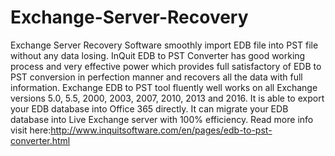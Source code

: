 # Exchange-Server-Recovery
Exchange Server Recovery Software smoothly import EDB file into PST file without any data losing.  InQuit EDB to PST Converter has good working process and very effective power which provides full satisfactory of EDB to PST conversion in perfection manner and recovers all the data with full information. Exchange EDB to PST tool fluently well works on all Exchange versions 5.0, 5.5, 2000, 2003, 2007, 2010, 2013 and 2016. It is able to export your EDB database into Office 365 directly. It can migrate your EDB database into Live Exchange server with 100% efficiency.
Read more info visit here:http://www.inquitsoftware.com/en/pages/edb-to-pst-converter.html
